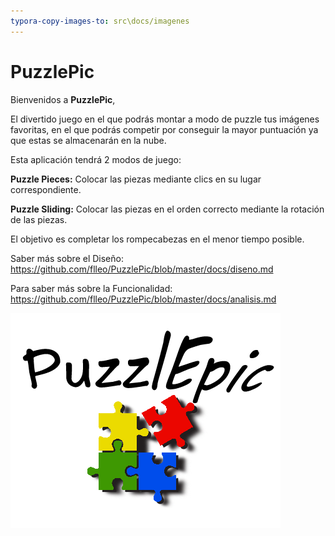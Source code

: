 ```yaml
---
typora-copy-images-to: src\docs/imagenes
---
```


# PuzzlePic

Bienvenidos a **PuzzlePic**,

El divertido juego en el que podrás montar a modo de puzzle tus imágenes favoritas, en el que podrás competir por conseguir la mayor puntuación ya que estas se almacenarán en la nube.

Esta aplicación tendrá 2 modos de juego: 

**Puzzle Pieces:** Colocar las piezas mediante clics en su lugar correspondiente.

**Puzzle Sliding:** Colocar las piezas en el orden correcto mediante la rotación de las piezas.

El objetivo es completar los rompecabezas en el menor tiempo posible. 

Saber más sobre el Diseño: https://github.com/flleo/PuzzlePic/blob/master/docs/diseno.md

Para saber más sobre la Funcionalidad: https://github.com/flleo/PuzzlePic/blob/master/docs/analisis.md

![logo_index](src/dad/puzzlepic/resources/logo_index.png)
